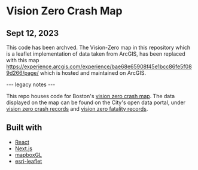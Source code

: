 # Vision Zero Crash Map

## Sept 12, 2023
This code has been archved. The Vision-Zero map in this repository which is a leaflet implementation of data taken from ArcGIS, has been replaced with this map https://experience.arcgis.com/experience/bae68e65908f45e1bcc86fe5f089d266/page/ which is hosted and maintained on ArcGIS.

--- legacy notes ---

This repo houses code for Boston's [vision zero crash map](https://apps.boston.gov/vision-zero/). The data displayed
on the map can be found on the City's open data portal, under [vision zero crash records](https://data.boston.gov/dataset/vision-zero-crash-records)
and [vision zero fatality records](https://data.boston.gov/dataset/vision-zero-fatality-records).

## Built with
* [React](https://reactjs.org/)
* [Next.js](https://nextjs.org/)
* [mapboxGL](https://www.mapbox.com/mapbox-gl-js/api/)
* [esri-leaflet](https://esri.github.io/esri-leaflet/)
